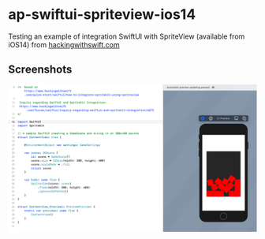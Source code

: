 # ap-swiftui-spriteview-ios14

Testing an example of integration SwiftUI with SpriteView (available from iOS14) from [hackingwithswift.com](https://www.hackingwithswift.com/quick-start/swiftui/how-to-integrate-spritekit-using-spriteview) 

## Screenshots

![screenshot.png](https://github.com/alexpilugin/ap-swiftui-spriteview-ios14/blob/main/screenshots/screenshot.png "screenshot.png") 